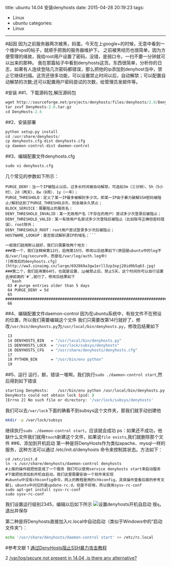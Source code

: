 title: ubuntu 14.04 安装denyhosts
date: 2015-04-28 20:19:23
tags:
- Linux
- ubuntu
categories:
- Linux
---
#起因
因为之前服务器两次被黑，妈蛋。今天在上google+的时候，无意中看到一个维护vps的帖子，就顺手把我的服务器维护下。
之前被黑经历也很简单，因为方便管理的缘故，我给root用户设置了密码，没错，是弱口令，一扫不要一分钟就可以出来的那种。
我在那篇帖子中看到denyhosts这货。东西很简单，分析你的日志，如果有人连续登陆几次密码都错误，那么把他的ip添加到denyhost当中，禁止它继续扫描。这货还很多功能，可以设置禁止时间以后，自动解禁；可以配置自动解禁的次数;还可以配置用户密码尝试的次数，给管理员发邮件等。
<!-- more -->
#安装
##1、下载源码包,解压源码包
```python
wget http://sourceforge.net/projects/denyhosts/files/denyhosts/2.6/DenyHosts-2.6.tar.gz
tar zxvf DenyHosts-2.6.tar.gz
cd DenyHosts-2.6
```
##2、安装部署
```python
python setup.py install
cd /usr/share/denyhosts/
cp denyhosts.cfg-dist denyhosts.cfg
cp daemon-control-dist daemon-control
```
##3、编辑配置文件denyhosts.cfg
```python
sudo vi denyhosts.cfg
```
几个常见的参数如下所示：
```
PURGE_DENY：当一个IP被阻止以后，过多长时间被自动解禁。可选如3m（三分钟）、5h（5小时）、2d（两天）、8w（8周）、1y（一年）；
PURGE_THRESHOLD：定义了某一IP最多被解封多少次。即某一IP由于暴力破解SSH密码被阻止/解封达到了PURGE_THRESHOLD次，则会被永久禁止；
BLOCK_SERVICE：需要阻止的服务名；
DENY_THRESHOLD_INVALID：某一无效用户名（不存在的用户）尝试多少次登录后被阻止；
DENY_THRESHOLD_VALID：某一有效用户名尝试多少次登陆后被阻止（比如账号正确但密码错误），root除外；
DENY_THRESHOLD_ROOT：root用户尝试登录多少次后被阻止；
HOSTNAME_LOOKUP：是否尝试解析源IP的域名；```

一般我们就用默认就好，我们只需要改两个地方：
###第一个，我们注释掉第12行，启用第15行，修改以后结果如下(原因是ubuntu中的log不在/var/log/secure中，而是在/var/log/auth.log中)
![修改后的denyhosts.cfg](http://ww3.sinaimg.cn/large/692869a3gw1erll3zp3xpj20id0b5q63.jpg)
###第二个，我们启用第64行，也就是设置，ip被禁止后，禁止5天，这个时间你可以自行设置
去掉前面的`#`,就行了，修改后结果如下
```bash
 63 # purge entries older than 5 days
 64 PURGE_DENY = 5d
 65 #######################################################################
 66 
```
##4、编辑配置文件daemon-control
因为在ubuntu系统中，有些文件不在预设的位置，所以我们需要编辑这个文件
我们只需要改第14行就好了，修改`/usr/bin/denyhosts.py`为`/usr/local/bin/denyhosts.py`，修改后结果如下
```bash
 13 
 14 DENYHOSTS_BIN   = "/usr/local/bin/denyhosts.py"
 15 DENYHOSTS_LOCK  = "/var/lock/subsys/denyhosts"
 16 DENYHOSTS_CFG   = "/usr/share/denyhosts/denyhosts.cfg"
 17 
 18 PYTHON_BIN      = "/usr/bin/env python"
 19 

```
##5、运行
运行，额，错误一堆啊，我们执行`sudo ./daemon-control start`,然后得到如下错误
```bash
starting DenyHosts:    /usr/bin/env python /usr/local/bin/denyhosts.py --daemon --config=/usr/share/denyhosts/denyhosts.cfg
DenyHosts could not obtain lock (pid: )
[Errno 2] No such file or directory: '/var/lock/subsys/denyhosts'

```
我们可以去`/var/lock`下面的确看不到subsys这个文件夹，那我们就手动创建他
```bash
mkdir -p /var/lock/subsys
```
继续执行`sudo ./daemon-control start`，应该就会成功
ps：如果还不成功，他缺什么文件我们就用`touch`新建这个文件，如果说`file exists`,我们就删除那个文件
##6、添加到开机启动
第一种是将DenyHosts作为类似apache、mysql一样的服务，这种方法可以通过 /etc/init.d/denyhosts 命令来控制其状态。方法如下：
```
cd /etc/init.d
ln -s /usr/share/denyhosts/daemon-control denyhosts
#上面的操作就把他变成了一个服务 我们可以使用service denyhosts start来启动服务
#下面把他添加到开机自启动，我们这里需要安装一个软件来实现
#ubuntu中没有chkconfig命令，网上的教程是用的chkconfig，具体操作查看后面的参考文献1，ubuntu中对应的是update-rc.d，但是不好用，所以我用sysv-rc-conf 
sudo apt-get install sysv-rc-conf
sudo sysv-rc-conf
```
我们设置运行级别2345，编辑以后如下所示
![设置denyhosts开机自启动](http://ww2.sinaimg.cn/large/692869a3gw1erlmrt5ht5j20j80m40zg.jpg)
按`q`，退出并保存

第二种是将Denyhosts直接加入rc.local中自动启动（类似于Windows中的“启动文件夹”）：
```bash
echo '/usr/share/denyhosts/daemon-control start' >> /etc/rc.local
```

#参考文献
1 [通过DenyHosts阻止SSH暴力攻击教程](http://www.bootf.com/571.html)

2 [/var/log/secure not present in 14.04 ,is there any alternative?](http://askubuntu.com/questions/534324/var-log-secure-not-present-in-14-04-is-there-any-alternative)
